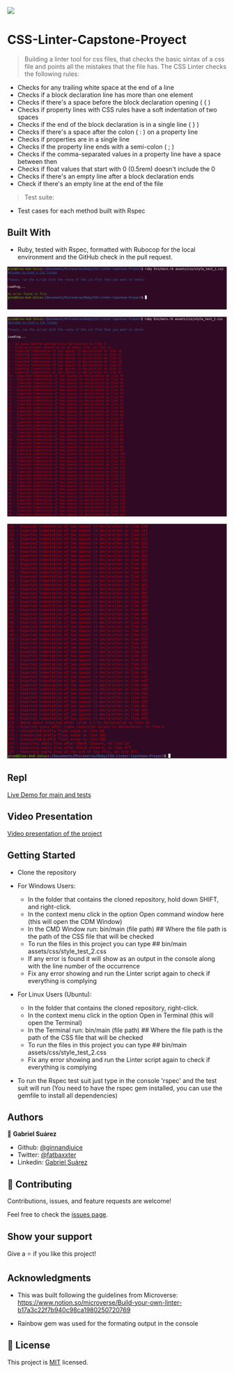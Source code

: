 ![](https://img.shields.io/badge/Microverse-blueviolet)

# CSS-Linter-Capstone-Proyect

> Building a linter tool for css files, that checks the basic sintax of a css file and points all the mistakes that the file has. The CSS Linter checks the following rules:

 - Checks for any trailing white space at the end of a line
 - Checks if a block declaration line has more than one element
 - Checks if there's a space before the block declaration opening ( { )
 - Checks if property lines with CSS rules have a soft indentation of two spaces
 - Checks if the end of the block declaration is in a single line ( } )
 - Checks if there's a space after the colon ( : ) on a property line
 - Checks if properties are in a single line
 - Checks if the property line ends with a semi-colon ( ; )
 - Checks if the comma-separated values in a property line have a space between then
 - Checks if float values that start with 0 (0.5rem) doesn't include the 0
 - Checks if there's an empty line after a block declaration ends
 - Check if there's an empty line at the end of the file

> Test suite:

- Test cases for each method built with Rspec

## Built With

- Ruby, tested with Rspec, formatted with Rubocop for the local environment and the GitHub check in the pull request.

![screenshot 1](https://github.com/GabrielJSuarez/CSS-Linter-Capstone-Proyect/blob/tdd_feature_branch/screenshots/screenshot_1.png)

![screenshot 2](https://github.com/GabrielJSuarez/CSS-Linter-Capstone-Proyect/blob/tdd_feature_branch/screenshots/screenshot_2.png)

![screenshot 3](https://github.com/GabrielJSuarez/CSS-Linter-Capstone-Proyect/blob/tdd_feature_branch/screenshots/screenshot_3.png)

## Repl

[Live Demo for main and tests](https://repl.it/@GinnLaiho/CSS-Linter-Capstone-Proyect#README.md)

## Video Presentation

[Video presentation of the project](https://www.loom.com/share/f6143af56fe243a29fa70c6b3268d7fc)


## Getting Started

- Clone the repository

- For Windows Users:
    - In the folder that contains the cloned repository, hold down SHIFT, and right-click.
    - In the context menu click in the option Open command window here (this will open the CDM Window)
    - In the CMD Window run: bin/main (file path)   ## Where the file path is the path of the CSS file that will be checked
    - To run the files in this project you can type ## bin/main assets/css/style_test_2.css
    - If any error is found it will show as an output in the console along with the line number of the occurrence 
    - Fix any error showing and run the Linter script again to check if everything is complying

- For Linux Users (Ubuntu):
    - In the folder that contains the cloned repository, right-click.
    - In the context menu click in the option Open in Terminal (this will open the Terminal)
    - In the Terminal run: bin/main (file path)   ## Where the file path is the path of the CSS file that will be checked
    - To run the files in this project you can type ## bin/main assets/css/style_test_2.css
    - Fix any error showing and run the Linter script again to check if everything is complying

- To run the Rspec test suit just type in the console 'rspec' and the test suit will run (You need to have the rspec gem installed, you can use the gemfile to install all dependencies)

## Authors

👤 **Gabriel Suárez**

- Github: [@ginnandjuice](https://github.com/ginnandjuice)
- Twitter: [@fatbaxxter](https://twitter.com/fatbaxxter)
- Linkedin: [Gabriel Suárez](https://www.linkedin.com/in/gabriel-su%C3%A1rez-torres-85125a1ab/)

## 🤝 Contributing

Contributions, issues, and feature requests are welcome!

Feel free to check the [issues page](https://github.com/GabrielJSuarez/Enumerable-methods/issues).

## Show your support

Give a ⭐️ if you like this project!

## Acknowledgments

- This was built following the guidelines from Microverse:
https://www.notion.so/microverse/Build-your-own-linter-b17a3c22f7b940c98ca1980250720769

- Rainbow gem was used for the formating output in the console

## 📝 License

This project is [MIT](lic.url) licensed.
